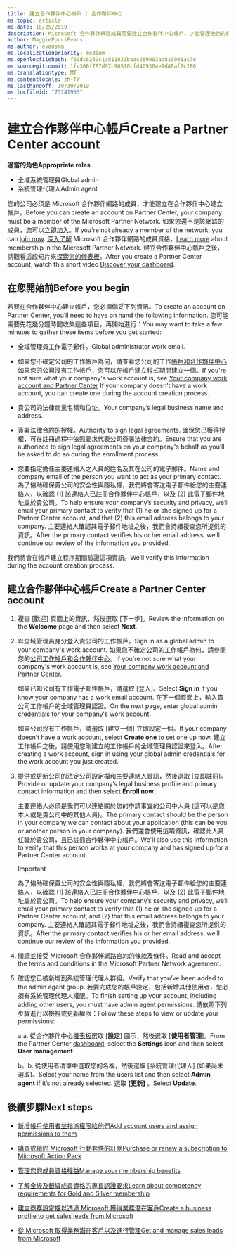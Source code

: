 ```yaml
---
title: 建立合作夥伴中心帳戶 | 合作夥伴中心
ms.topic: article
ms.date: 10/25/2019
description: Microsoft 合作夥伴網路成員需要建立合作夥伴中心帳戶，才能管理他們的網路權益和專長認證，以及建立商務設定檔。
author: MaggiePucciEvans
ms.author: evansma
ms.localizationpriority: medium
ms.openlocfilehash: f69dc6239c1ad11821baac269903ad819901ac7e
ms.sourcegitcommit: 1fe366f787d97c96510cfd409304e7d48af7c286
ms.translationtype: MT
ms.contentlocale: zh-TW
ms.lasthandoff: 10/30/2019
ms.locfileid: "73141963"
---
```

# <a name="create-a-partner-center-account"></a><span data-ttu-id="d5c2a-103">建立合作夥伴中心帳戶</span><span class="sxs-lookup"><span data-stu-id="d5c2a-103">Create a Partner Center account</span></span>

<span data-ttu-id="d5c2a-104">**適當的角色**</span><span class="sxs-lookup"><span data-stu-id="d5c2a-104">**Appropriate roles**</span></span>

- <span data-ttu-id="d5c2a-105">全域系統管理員</span><span class="sxs-lookup"><span data-stu-id="d5c2a-105">Global admin</span></span>
- <span data-ttu-id="d5c2a-106">系統管理代理人</span><span class="sxs-lookup"><span data-stu-id="d5c2a-106">Admin agent</span></span>

<span data-ttu-id="d5c2a-107">您的公司必須是 Microsoft 合作夥伴網路的成員，才能建立在合作夥伴中心建立帳戶。</span><span class="sxs-lookup"><span data-stu-id="d5c2a-107">Before you can create an account on Partner Center, your company must be a member of the Microsoft Partner Network.</span></span> <span data-ttu-id="d5c2a-108">如果您還不是該網路的成員，您可以[立即加入](https://partners.microsoft.com/PartnerProgram/simplifiedenrollment.aspx)。</span><span class="sxs-lookup"><span data-stu-id="d5c2a-108">If you're not already a member of the network, you can [join now](https://partners.microsoft.com/PartnerProgram/simplifiedenrollment.aspx).</span></span>  <span data-ttu-id="d5c2a-109">[深入了解](https://partner.microsoft.com/membership) Microsoft 合作夥伴網路的成員資格。</span><span class="sxs-lookup"><span data-stu-id="d5c2a-109">[Learn more](https://partner.microsoft.com/membership) about membership in the Microsoft Partner Network.</span></span> <span data-ttu-id="d5c2a-110">建立合作夥伴中心帳戶之後，請觀看這段短片來[探索您的儀表板](https://vimeo.com/290338211)。</span><span class="sxs-lookup"><span data-stu-id="d5c2a-110">After you create a Partner Center account, watch this short video [Discover your dashboard](https://vimeo.com/290338211).</span></span>

## <a name="before-you-begin"></a><span data-ttu-id="d5c2a-111">在您開始前</span><span class="sxs-lookup"><span data-stu-id="d5c2a-111">Before you begin</span></span>

<span data-ttu-id="d5c2a-112">若要在合作夥伴中心建立帳戶，您必須備妥下列資訊。</span><span class="sxs-lookup"><span data-stu-id="d5c2a-112">To create an account on Partner Center, you’ll need to have on hand the following information.</span></span> <span data-ttu-id="d5c2a-113">您可能需要先花幾分鐘時間收集這些項目，再開始進行：</span><span class="sxs-lookup"><span data-stu-id="d5c2a-113">You may want to take a few minutes to gather these items before you get started:</span></span>

-   <span data-ttu-id="d5c2a-114">全域管理員工作電子郵件。</span><span class="sxs-lookup"><span data-stu-id="d5c2a-114">Global administrator work email.</span></span>

-   <span data-ttu-id="d5c2a-115">如果您不確定公司的工作帳戶為何，請查看您公司的工作[帳戶和合作夥伴中心](azure-active-directory-tenants-and-partner-center.md)如果您的公司沒有工作帳戶，您可以在帳戶建立程式期間建立一個。</span><span class="sxs-lookup"><span data-stu-id="d5c2a-115">If you're not sure what your company's work account is, see [Your company work account and Partner Center](azure-active-directory-tenants-and-partner-center.md) If your company doesn’t have a work account, you can create one during the account creation process.</span></span> 

-   <span data-ttu-id="d5c2a-116">貴公司的法律商業名稱和位址。</span><span class="sxs-lookup"><span data-stu-id="d5c2a-116">Your company’s legal business name and address.</span></span>  

-   <span data-ttu-id="d5c2a-117">簽署法律合約的授權。</span><span class="sxs-lookup"><span data-stu-id="d5c2a-117">Authority to sign legal agreements.</span></span> <span data-ttu-id="d5c2a-118">確保您已獲得授權，可在註冊過程中依照要求代表公司簽署法律合約。</span><span class="sxs-lookup"><span data-stu-id="d5c2a-118">Ensure that you are authorized to sign legal agreements on your company's behalf as you’ll be asked to do so during the enrollment process.</span></span>

-   <span data-ttu-id="d5c2a-119">您要指定擔任主要連絡人之人員的姓名及其在公司的電子郵件。</span><span class="sxs-lookup"><span data-stu-id="d5c2a-119">Name and company email of the person you want to act as your primary contact.</span></span> <span data-ttu-id="d5c2a-120">為了協助確保貴公司的安全性與隱私權，我們將會寄送電子郵件給您的主要連絡人，以確認 (1) 該連絡人已註冊合作夥伴中心帳戶，以及 (2) 此電子郵件地址屬於貴公司。</span><span class="sxs-lookup"><span data-stu-id="d5c2a-120">To help ensure your company’s security and privacy, we’ll email your primary contact to verify that (1) he or she signed up for a Partner Center account, and that (2) this email address belongs to your company.</span></span> <span data-ttu-id="d5c2a-121">主要連絡人確認其電子郵件地址之後，我們會持續複查您所提供的資訊。</span><span class="sxs-lookup"><span data-stu-id="d5c2a-121">After the primary contact verifies his or her email address, we’ll continue our review of the information you provided.</span></span>

<span data-ttu-id="d5c2a-122">我們將會在帳戶建立程序期間驗證這項資訊。</span><span class="sxs-lookup"><span data-stu-id="d5c2a-122">We’ll verify this information during the account creation process.</span></span> 
 
## <a name="create-a-partner-center-account"></a><span data-ttu-id="d5c2a-123">建立合作夥伴中心帳戶</span><span class="sxs-lookup"><span data-stu-id="d5c2a-123">Create a Partner Center account</span></span>

1.  <span data-ttu-id="d5c2a-124">複查 [歡迎] 頁面上的資訊，然後選取 [下一步]。</span><span class="sxs-lookup"><span data-stu-id="d5c2a-124">Review the information on the **Welcome** page and then select **Next**.</span></span>

2.  <span data-ttu-id="d5c2a-125">以全域管理員身分登入貴公司的工作帳戶。</span><span class="sxs-lookup"><span data-stu-id="d5c2a-125">Sign in as a global admin to your company's work account.</span></span> <span data-ttu-id="d5c2a-126">如果您不確定公司的工作帳戶為何，請參閱您的[公司工作帳戶和合作夥伴中心](azure-active-directory-tenants-and-partner-center.md)。</span><span class="sxs-lookup"><span data-stu-id="d5c2a-126">If you're not sure what your company's work account   is, see [Your company work account and Partner Center](azure-active-directory-tenants-and-partner-center.md).</span></span>

    <span data-ttu-id="d5c2a-127">如果已知公司有工作電子郵件帳戶，請選取 [登入]。</span><span class="sxs-lookup"><span data-stu-id="d5c2a-127">Select **Sign in** if you know your company has a work email account.</span></span> <span data-ttu-id="d5c2a-128">在下一個頁面上，輸入貴公司工作帳戶的全域管理員認證。</span><span class="sxs-lookup"><span data-stu-id="d5c2a-128">On the next page, enter global admin credentials for your company's work account.</span></span> 

    <span data-ttu-id="d5c2a-129">如果公司沒有工作帳戶，請選取 [建立一個] 立即設定一個。</span><span class="sxs-lookup"><span data-stu-id="d5c2a-129">If your company doesn’t have a work account, select **Create one** to set one up now.</span></span> <span data-ttu-id="d5c2a-130">建立工作帳戶之後，請使用您剛建立的工作帳戶的全域管理員認證來登入。</span><span class="sxs-lookup"><span data-stu-id="d5c2a-130">After creating a work account, sign in using your global admin credentials for the work account you just created.</span></span>

3.  <span data-ttu-id="d5c2a-131">提供或更新公司的法定公司設定檔和主要連絡人資訊，然後選取 [立即註冊]。</span><span class="sxs-lookup"><span data-stu-id="d5c2a-131">Provide or update your company’s legal business profile and primary contact information and then select **Enroll now**.</span></span> 

    <span data-ttu-id="d5c2a-132">主要連絡人必須是我們可以連絡關於您的申請事宜的公司中人員 (這可以是您本人或是貴公司中的其他人員)。</span><span class="sxs-lookup"><span data-stu-id="d5c2a-132">The primary contact should be the person in your company we can contact about your application (this can be you or another person in your company).</span></span> <span data-ttu-id="d5c2a-133">我們還會使用這項資訊，確認此人員任職於貴公司，且已註冊合作夥伴中心帳戶。</span><span class="sxs-lookup"><span data-stu-id="d5c2a-133">We'll also use this information to verify that this person works at your company and has signed up for a Partner Center account.</span></span>

    > [!IMPORTANT]  
    > <span data-ttu-id="d5c2a-134">為了協助確保貴公司的安全性與隱私權，我們將會寄送電子郵件給您的主要連絡人，以確認 (1) 該連絡人已註冊合作夥伴中心帳戶，以及 (2) 此電子郵件地址屬於貴公司。</span><span class="sxs-lookup"><span data-stu-id="d5c2a-134">To help ensure your company’s security and privacy, we’ll email your primary contact to verify that (1) he or she signed up for a Partner Center account, and (2) that this email address belongs to your company.</span></span> <span data-ttu-id="d5c2a-135">主要連絡人確認其電子郵件地址之後，我們會持續複查您所提供的資訊。</span><span class="sxs-lookup"><span data-stu-id="d5c2a-135">After the primary contact verifies his or her email address, we’ll continue our review of the information you provided.</span></span>

4.  <span data-ttu-id="d5c2a-136">閱讀並接受 Microsoft 合作夥伴網路合約的條款及條件。</span><span class="sxs-lookup"><span data-stu-id="d5c2a-136">Read and accept the terms and conditions in the Microsoft Partner Network agreement.</span></span> 

5.  <span data-ttu-id="d5c2a-137">確認您已被新增到系統管理代理人群組。</span><span class="sxs-lookup"><span data-stu-id="d5c2a-137">Verify that you’ve been added to the admin agent group.</span></span> <span data-ttu-id="d5c2a-138">若要完成您的帳戶設定，包括新增其他使用者，您必須有系統管理代理人權限。</span><span class="sxs-lookup"><span data-stu-id="d5c2a-138">To finish setting up your account, including adding other users, you must have admin agent permissions.</span></span> <span data-ttu-id="d5c2a-139">請依照下列步驟進行以檢視或更新權限：</span><span class="sxs-lookup"><span data-stu-id="d5c2a-139">Follow these steps to view or update your permissions:</span></span>

    <span data-ttu-id="d5c2a-140">a.</span><span class="sxs-lookup"><span data-stu-id="d5c2a-140">a.</span></span> <span data-ttu-id="d5c2a-141">從合作夥伴中心[儀表板](https://partner.microsoft.com/dashboard/home**)選取 [**設定**] 圖示，然後選取 [**使用者管理**]。</span><span class="sxs-lookup"><span data-stu-id="d5c2a-141">From the Partner Center [dashboard](https://partner.microsoft.com/dashboard/home**), select the **Settings** icon and then select **User management**.</span></span>  

    <span data-ttu-id="d5c2a-142">b。</span><span class="sxs-lookup"><span data-stu-id="d5c2a-142">b.</span></span> <span data-ttu-id="d5c2a-143">從使用者清單中選取您的名稱，然後選取 [系統管理代理人] (如果尚未選取)。</span><span class="sxs-lookup"><span data-stu-id="d5c2a-143">Select your name from the users list and then select **Admin agent** if it’s not already selected.</span></span> <span data-ttu-id="d5c2a-144">選取 **\[更新\]** 。</span><span class="sxs-lookup"><span data-stu-id="d5c2a-144">Select **Update**.</span></span>  

## <a name="next-steps"></a><span data-ttu-id="d5c2a-145">後續步驟</span><span class="sxs-lookup"><span data-stu-id="d5c2a-145">Next steps</span></span>

-   [<span data-ttu-id="d5c2a-146">新增帳戶使用者並指派權限給他們</span><span class="sxs-lookup"><span data-stu-id="d5c2a-146">Add account users and assign permissions to them</span></span>](create-user-accounts-and-set-permissions.md)

-   [<span data-ttu-id="d5c2a-147">購買或續約 Microsoft 行動套件的訂閱</span><span class="sxs-lookup"><span data-stu-id="d5c2a-147">Purchase or renew a subscription to Microsoft Action Pack</span></span>](mpn-get-action-pack.md)

-   [<span data-ttu-id="d5c2a-148">管理您的成員資格權益</span><span class="sxs-lookup"><span data-stu-id="d5c2a-148">Manage your membership benefits</span></span>](manage-your-partner-network-benefits.md)

-   [<span data-ttu-id="d5c2a-149">了解金級及銀級成員資格的專長認證要求</span><span class="sxs-lookup"><span data-stu-id="d5c2a-149">Learn about competency requirements for Gold and Silver membership</span></span>](https://partner.microsoft.com/membership/competencies)

-   [<span data-ttu-id="d5c2a-150">建立商務設定檔以透過 Microsoft 獲得業務潛在客戶</span><span class="sxs-lookup"><span data-stu-id="d5c2a-150">Create a business profile to get sales leads from Microsoft</span></span>](create-a-marketing-profile.md)

-   [<span data-ttu-id="d5c2a-151">從 Microsoft 取得業務潛在客戶以及進行管理</span><span class="sxs-lookup"><span data-stu-id="d5c2a-151">Get and manage sales leads from Microsoft</span></span>](responding-to-referrals.md)